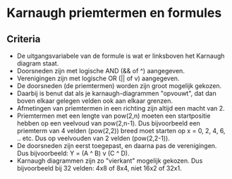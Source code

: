 # Karnaugh priemtermen en formules

## Criteria 
- De uitgangsvariabele van de formule is wat er linksboven het Karnaugh diagram staat.
- Doorsneden zijn met logische AND (&& of ^) aangegeven.
- Verenigingen zijn met logische OR (|| of v) aangegeven.
- De doorsneden (de priemtermen) worden zijn groot mogelijk gekozen.
- Daarbij is benut dat als je karnaugh-diagrammen "opvouwt", dat dan boven elkaar gelegen velden ook aan elkaar grenzen.
- Afmetingen van priemtermen in een richting zijn altijd een macht van 2.
- Priemtermen met een lengte van pow(2,n) moeten een startpositie hebben op een veelvoud van pow(2,n-1).
  Dus bijvoorbeeld een priemterm van 4 velden (pow(2,2)) breed moet starten op x = 0, 2, 4, 6, .. etc. Dus op veelvouden van 2 velden (pow(2,2-1)).
- De doorsneden zijn eerst toegepast, en daarna pas de verenigingen.  
  Dus bijvoorbeeld: Y = (A ^ B) v (C ^ D).
- Karnaugh diagrammen zijn zo "vierkant" mogelijk gekozen.
  Dus bijvoorbeeld bij 32 velden: 4x8 of 8x4, niet 16x2 of 32x1.